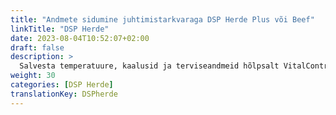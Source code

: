 ```yaml
---
title: "Andmete sidumine juhtimistarkvaraga DSP Herde Plus või Beef"
linkTitle: "DSP Herde"
date: 2023-08-04T10:52:07+02:00
draft: false
description: >
  Salvesta temperatuure, kaalusid ja terviseandmeid hõlpsalt VitalControl seadmega ning impordi salvestatud andmed *Herde* tarkvarasse.
weight: 30
categories: [DSP Herde]
translationKey: DSPherde
---
```

